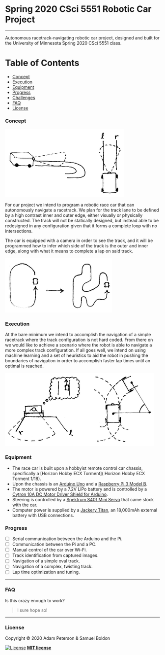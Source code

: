 # Spring 2020 CSci 5551 Robotic Car Project

---

Autonomous racetrack-navigating robotic car project, designed and built for the University of
Minnesota Spring 2020 CSci 5551 class.

Table of Contents
=================

- [Concept](#concept)
- [Execution](#execution)
- [Equipment](#equipment)
- [Progress](#progress)
- [Challenges](#challenges)
- [FAQ](#faq)
- [License](#license)

### Concept

![fig_a](images/fig_a.png)

For our project we intend to program a robotic race car that can autonomously navigate a racetrack.
We plan for the track lane to be defined by a high contrast inner and outer edge, either visually
or physically constructed. The track will not be statically designed, but instead able to be
redesigned in any configuration given that it forms a complete loop with no intersections.

The car is equipped with a camera in order to see the track, and it will be programmed how to infer
which side of the track is the outer and inner edge, along with what it means to complete a lap on
said track.

![fig_b](images/fig_b.png)

### Execution

At the bare minimum we intend to accomplish the navigation of a simple racetrack where the track
configuration is not hard coded. From there on we would like to achieve a scenario where the robot
is able to navigate a more complex track configuration. If all goes well, we intend on using
machine learning and a set of heuristics to aid the robot in pushing the boundaries of navigation
in order to accomplish faster lap times until an optimal is reached.

![fig_c](images/fig_c.png)

### Equipment

- The race car is built upon a hobbyist remote control car chassis, specifically a [Horizon Hobby ECX Torment](
  Horizon Hobby ECX Torment 1/18).
- Upon the chassis is an [Arduino Uno](https://www.arduino.cc/en/Guide/ArduinoUno) and a [Raspberry 
  Pi 3 Model B](https://www.raspberrypi.org/products/raspberry-pi-3-model-b/).
- The motor is powered by a 7.2V LiPo battery and is controlled by a [Cytron 10A DC Motor Driver
  Shield for Arduino](https://www.cytron.io/p-10amp-7v-30v-dc-motor-driver-shield-for-arduino).
- Steering is controlled by a [Spektrum S401 Mini Servo](
  https://www.spektrumrc.com/Products/Default.aspx?ProdID=SPMS401) that came stock with the car.
- Computer power is supplied by a [Jackery Titan](https://www.jackery.com/), an 18,000mAh external
  battery with USB connections.

### Progress

- [ ] Serial communication between the Arduino and the Pi.
- [ ] Communication between the Pi and a PC.
- [ ] Manual control of the car over Wi-Fi.
- [ ] Track identification from captured images.
- [ ] Navigation of a simple oval track.
- [ ] Navigation of a complex, twisting track.
- [ ] Lap time optimization and tuning.

---

### FAQ

Is this crazy enough to work?
> I sure hope so!

---

### License

Copyright © 2020 Adam Peterson & Samuel Boldon

[![License](http://img.shields.io/:license-mit-blue.svg?style=flat-square)](http://badges.mit-license.org)
**[MIT license](http://opensource.org/licenses/mit-license.php)**
